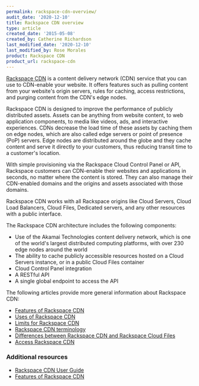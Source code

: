 ```yaml
---
permalink: rackspace-cdn-overview/
audit_date: '2020-12-10'
title: Rackspace CDN overview
type: article
created_date: '2015-05-08'
created_by: Catherine Richardson
last_modified_date: '2020-12-10'
last_modified_by: Rose Morales
product: Rackspace CDN
product_url: rackspace-cdn
---
```


[Rackspace CDN](https://www.rackspace.com/cloud/cdn-content-delivery-network) is
a content delivery network (CDN) service that you can use to CDN-enable your
website. It offers features such as pulling content from your website's origin
servers, rules for caching, access restrictions, and purging content from the
CDN's edge nodes.

Rackspace CDN is designed to improve the performance of publicly distributed
assets. Assets can be anything from website content, to web application
components, to media like videos, ads, and interactive experiences.  CDNs
decrease the load time of these assets by caching them on edge nodes, which are
also called edge servers or point of presence (PoP) servers.  Edge nodes are
distributed around the globe and they cache content and serve it directly to
your customers, thus reducing transit time to a customer's location.

With simple provisioning via the Rackspace Cloud Control Panel or API, Rackspace
customers can CDN-enable their websites and applications in seconds, no matter
where the content is stored. They can also manage their CDN-enabled domains and
the origins and assets associated with those domains.

Rackspace CDN works with all Rackspace origins like Cloud Servers, Cloud Load
Balancers, Cloud Files, Dedicated servers, and any other resources with a public
interface.

The Rackspace CDN architecture includes the following components:

- Use of the Akamai Technologies content delivery network, which is one of the
  world's largest distributed computing platforms, with over 230 edge nodes
  around the world
- The ability to cache publicly accessible resources hosted on a Cloud Servers
  instance, or in a public Cloud Files container
- Cloud Control Panel integration
- A RESTful API
- A single global endpoint to access the API

The following articles provide more general information about Rackspace CDN:

- [Features of Rackspace CDN](/support/how-to/features-of-rackspace-cdn)
- [Uses of Rackspace CDN](/support/how-to/uses-of-rackspace-cdn)
- [Limits for Rackspace CDN](/support/how-to/limits-for-rackspace-cdn)
- [Rackspace CDN terminology](/support/how-to/rackspace-cdn-terminology)
- [Differences between Rackspace CDN and Rackspace Cloud Files](/support/how-to/differences-between-rackspace-cdn-and-rackspace-cloud-files)
- [Access Rackspace CDN](/support/how-to/access-rackspace-cdn)

### Additional resources

- [Rackspace CDN User Guide](/support/how-to/rackspace-cdn)
- [Features of Rackspace CDN](/support/how-to/features-of-rackspace-cdn)

